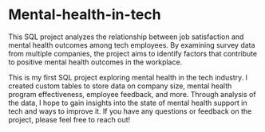 # Mental-health-in-tech
This SQL project analyzes the relationship between job satisfaction and mental health outcomes among tech employees. By examining survey data from multiple companies, the project aims to identify factors that contribute to positive mental health outcomes in the workplace. 

This is my first SQL project exploring mental health in the tech industry. I created custom tables to store data on company size, mental health program effectiveness,
employee feedback, and more. Through analysis of the data, I hope to gain insights into the state of mental health support in tech and ways to improve it. If you have 
any questions or feedback on the project, please feel free to reach out!
